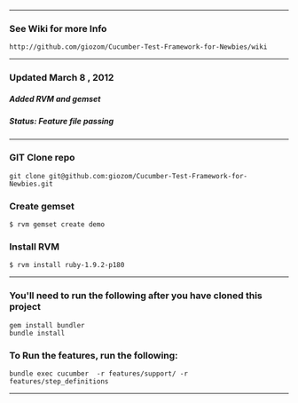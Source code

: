 ***
### See Wiki for more Info
    http://github.com/giozom/Cucumber-Test-Framework-for-Newbies/wiki
***
### Updated March 8 , 2012
##### Added RVM and gemset
##### Status: Feature file passing

***
### GIT Clone repo
    git clone git@github.com:giozom/Cucumber-Test-Framework-for-Newbies.git

### Create gemset
    $ rvm gemset create demo
    
### Install RVM  
    $ rvm install ruby-1.9.2-p180 

***

### You'll need to run the following after you have cloned this project
    gem install bundler
    bundle install       

### To Run the features, run the following:
    bundle exec cucumber  -r features/support/ -r features/step_definitions  
***


